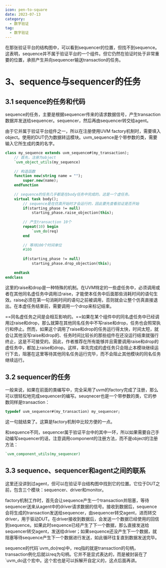 ```yaml
---
icon: pen-to-square
date: 2023-07-13
category:
  - 数字验证
tag:
  - 数字验证
---
```




<!-- more -->在那张验证平台的结构图中，可以看到sequencer的位置，但找不到sequence。这表明，sequence并不属于验证平台的一个组件。但它仍然在验证时处于非常重要的位置，承担产生并向sequencer输送transaction的任务。



# 3、sequence与sequencer的任务

## 3.1 sequence的任务和代码

sequence的任务，主要是根据sequencer传来的请求数据信号，产生transaction数据并发送给sequencer。sequencer，然后再由sequencer转交给agent。



由于它并属于验证平台组件之一，所以在注册使用UVM factory机制时，需要填入object。使用的DUT仍为数据转运模块。uvm_sequence是个带参数的类，需要输入它所生成的类的名字。

```systemverilog
class my_sequence extends uvm_sequence#(my_transaction);
    // 首先，注册为object
    `uvm_object_utils(my_sequence)
    
    // 构造函数
    function new(string name = "");
        super.new(name);
    endfunction
    
    // sequence的任务几乎都是在body任务中完成的。这是一个虚任务。
    virtual task body();
        // sequence是在仿真开始时才会运行的，因此要先查看验证是否开始
        if(starting_phase != null)
            starting_phase.raise_objection(this);
        
        // 产生transaction 10个
        repeat(10) begin
            `uvm_do(req)
        end
        
        // 等待100个时间单位
        #100
        
        if(starting_phase != null)
            starting_phase.drop_objection(this);
        
    endtask
endclass
```

这里的raise和drop是一种特殊的机制。在UVM特定的一些虚任务中，必须调用或者在其他同名虚任务中调用过raise，才能使本任务中后面那些消耗时间的语句生效。raise必须在第一句消耗时间的语句之前被调用，否则就会让整个仿真直接退出。在本虚任务结束前，需要调用一个drop来标记结束。

==同名虚任务之间是会相互影响的。==如果在某个组件中的同名虚任务中已经调用过raise和drop，那么就算在其他同名任务中不写raise和drop，任务也会照常执行和停止。然而，如果这个调用了raise和drop的任务运行得太快，时间太短，就会让其他没写raise和drop的、任务时间比较长的那些组件在还没运行结束就强行终止，这是不可接受的。因此，作者推荐在所有能够并且需要调用raise和drop的虚任务中，都加上raise和drop。这样，率先完成的虚任务只会阻止本模块继续运行下去，阻塞在这里等待其他同名任务运行完毕，而不会阻止其他模块的同名任务继续运行。



## 3.2 sequencer的任务

一般来说，如果在前面的类编写中，完全采用了uvm的factory完成了注册，那么可以很轻松地完成sequencer的编写。seuqnecer也是一个带参数的类，它的参数同样是transaction：

```systemverilog
typedef uvm_sequencer#(my_transaction) my_sequencer; 
```

这一句就结束了。这算是factory机制中比较方便的一点。

和sequence不同，sequencer属于验证平台中的其中一环，所以如果需要自己手动编写sequencer的话，注意调用component的注册方法，而不是object的注册方法：

```systemverilog
`uvm_component_utils(my_sequencer)
```



## 3.3 sequence、sequencer和agent之间的联系

这里还没讲到过agent，但可以在验证平台结构图中找到它的位置。它位于DUT之前，包含三个模块：sequencer、driver和monitor。

factory机制工作时，首先会让sequence产生一个transaction并阻塞，等待sequencer送来从agent中的driver请求数据的信号。接收到数据后，sequence会将生成的transaction发送给sequencer，由sequencer转交agent，进而转交driver，用于驱动DUT。在driver接收到数据后，会发送一个数据已经使用的回信到sequence。如果此时sequence已经产生了下一个数据，那么直接发送给sequencer转交agent，发送给driver；如果sequence还没产生下一个数据，就阻塞等待sequence产生下一个数据进行发送，如此循环往复直到数据发送完毕。

sequence的代码\`uvm_do(req)中，req指的就是transaction的句柄，transaction例化后就以req为句柄。它并不是显式表达的，而是被封装在了\`uvm_do这个宏中。这个宏也是可以拆解开自定义的，这点后面再讲。



